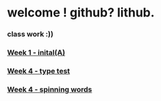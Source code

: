 # welcome ! github? lithub.
 
### class work :))
### [Week 1 - inital(A)](https://fergarundel.github.io/CODE-WORDS/Initial/INITIAL_A_/)
### [Week 4 - type test](https://fergarundel.github.io/CODE-WORDS/Week_4/type_sketch/)
### [Week 4 - spinning words](https://fergarundel.github.io/CODE-WORDS/Week_4/spinning_words/)

